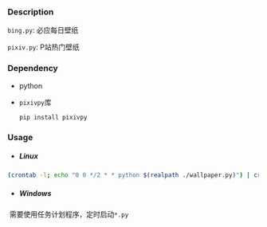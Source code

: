 ### Description

`bing.py`: 必应每日壁纸

`pixiv.py`: P站热门壁纸

### Dependency

- python

- `pixivpy`库

  ```
  pip install pixivpy
  ```

### Usage

- ##### Linux

```bash
(crontab -l; echo "0 0 */2 * * python $(realpath ./wallpaper.py)") | crontab -
```

- ##### Windows

​	需要使用任务计划程序，定时启动`*.py`